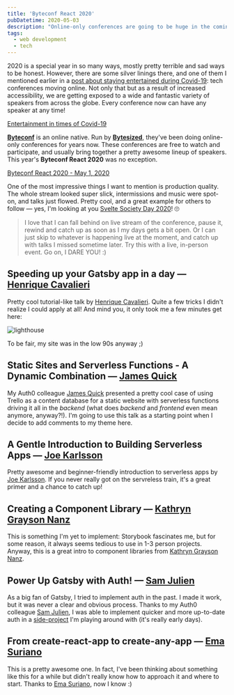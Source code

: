 ```yaml
---
title: 'Byteconf React 2020'
pubDatetime: 2020-05-03
description: "Online-only conferences are going to be huge in the coming months and years. Here's one I enjoyed recently."
tags:
  - web development
  - tech
---
```


2020 is a special year in so many ways, mostly pretty terrible and sad ways to be honest. However, there are some silver linings there, and one of them I mentioned earlier in a [post about staying entertained during Covid-19](/blog/entertainment-in-times-of-covid-19/): tech conferences moving online. Not only that but as a result of increased accessibility, we are getting exposed to a wide and fantastic variety of speakers from across the globe. Every conference now can have any speaker at any time!

[Entertainment in times of Covid-19](/blog/entertainment-in-times-of-covid-19/)

[**Byteconf**](https://www.bytesized.xyz/conference) is an online native. Run by [**Bytesized**](https://www.bytesized.xyz/), they've been doing online-only conferences for years now. These conferences are free to watch and participate, and usually bring together a pretty awesome lineup of speakers. This year's **Byteconf React 2020** was no exception.

[Byteconf React 2020 - May 1, 2020](https://www.byteconf.com/)

One of the most impressive things I want to mention is production quality. The whole stream looked super slick, intermissions and music were spot-on, and talks just flowed. Pretty cool, and a great example for others to follow — yes, I'm looking at you [Svelte Society Day 2020](https://www.youtube.com/watch?v=0rnG-OlzGSs)! 🙄

> I love that I can fall behind on live stream of the conference, pause it, rewind and catch up as soon as I my days gets a bit open. Or I can just skip to whatever is happening live at the moment, and catch up with talks I missed sometime later. Try this with a live, in-person event. Go on, I DARE YOU! :)

## Speeding up your Gatsby app in a day — [Henrique Cavalieri](https://henrique.codes/)

<!-- <YouTube youTubeId="RG2UdCCLdTs" /> -->

Pretty cool tutorial-like talk by [Henrique Cavalieri](https://henrique.codes/). Quite a few tricks I didn't realize I could apply at all! And mind you, it only took me a few minutes get here:

![lighthouse](assets/blog/posts/byteconf-react-2020/4b3e7c3813d915171dcd7dd935ca17087ef872b1-600x211.png)

To be fair, my site was in the low 90s anyway ;)

## Static Sites and Serverless Functions - A Dynamic Combination — [James Quick](https://www.jamesqquick.com/)

<!-- <YouTube youTubeId="hiAK3Yrn93k" /> -->

My Auth0 colleague [James Quick](https://www.jamesqquick.com/) presented a pretty cool case of using Trello as a content database for a static website with serverless functions driving it all in the _backend_ (what does _backend_ and _frontend_ even mean anymore, anyway?!). I'm going to use this talk as a starting point when I decide to add comments to my theme here.

## A Gentle Introduction to Building Serverless Apps — [Joe Karlsson](https://www.joekarlsson.com/)

<!-- <YouTube youTubeId="eS-6llSUW7Y" /> -->

Pretty awesome and beginner-friendly introduction to serverless apps by [Joe Karlsson](https://www.joekarlsson.com/). If you never really got on the servreless train, it's a great primer and a chance to catch up!

## Creating a Component Library — [Kathryn Grayson Nanz](https://twitter.com/kathryngrayson)

<!-- <YouTube youTubeId="POKpw2TInSc" /> -->

This is something I'm yet to implement: Storybook fascinates me, but for some reason, it always seems tedious to use in 1-3 person projects. Anyway, this is a great intro to component libraries from [Kathryn Grayson Nanz](https://twitter.com/kathryngrayson).

## Power Up Gatsby with Auth! — [Sam Julien](https://www.samjulien.com/)

<!-- <YouTube youTubeId="GdsKB6_6pdk" /> -->

As a big fan of Gatsby, I tried to implement auth in the past. I made it work, but it was never a clear and obvious process. Thanks to my Auth0 colleague [Sam Julien](https://www.samjulien.com/), I was able to implement quicker and more up-to-date auth in a [side-project](https://dseapps.dev/) I'm playing around with (it's really early days).

## From create-react-app to create-any-app — [Ema Suriano](https://emasuriano.com/)

<!-- <YouTube youTubeId="ilgM9RmaUGg" /> -->

This is a pretty awesome one. In fact, I've been thinking about something like this for a while but didn't really know how to approach it and where to start. Thanks to [Ema Suriano](https://emasuriano.com/), now I know :)
